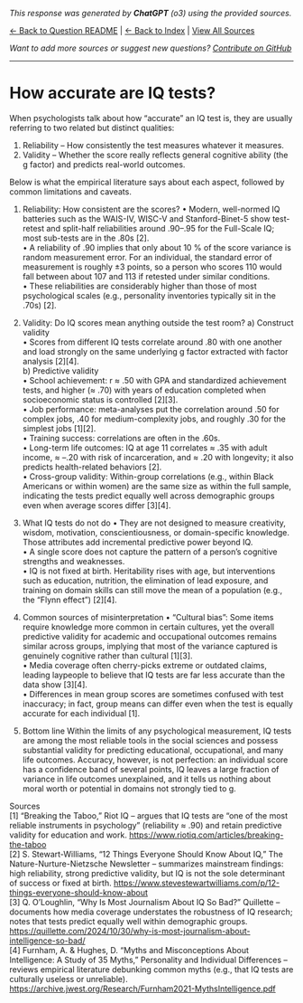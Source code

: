 <!-- 
Generated by: chatgpt
Model: o3
Prompt type: sources
Generated at: 2025-06-18T09:59:32.916774
-->

*This response was generated by **ChatGPT** (o3) using the provided sources.*

[← Back to Question README](README.md) | [← Back to Index](../README.md) | [View All Sources](../allsources.md)

*Want to add more sources or suggest new questions? [Contribute on GitHub](https://github.com/justinwest/SuggestedSources)*

---

# How accurate are IQ tests?

When psychologists talk about how “accurate” an IQ test is, they are usually referring to two related but distinct qualities:

1. Reliability – How consistently the test measures whatever it measures.  
2. Validity – Whether the score really reflects general cognitive ability (the g factor) and predicts real-world outcomes.

Below is what the empirical literature says about each aspect, followed by common limitations and caveats.

1. Reliability: How consistent are the scores?
• Modern, well-normed IQ batteries such as the WAIS-IV, WISC-V and Stanford-Binet-5 show test-retest and split-half reliabilities around .90–.95 for the Full-Scale IQ; most sub-tests are in the .80s [2].  
• A reliability of .90 implies that only about 10 % of the score variance is random measurement error. For an individual, the standard error of measurement is roughly ±3 points, so a person who scores 110 would fall between about 107 and 113 if retested under similar conditions.  
• These reliabilities are considerably higher than those of most psychological scales (e.g., personality inventories typically sit in the .70s) [2].

2. Validity: Do IQ scores mean anything outside the test room?
a) Construct validity  
   • Scores from different IQ tests correlate around .80 with one another and load strongly on the same underlying g factor extracted with factor analysis [2][4].  
b) Predictive validity  
   • School achievement: r ≈ .50 with GPA and standardized achievement tests, and higher (≈ .70) with years of education completed when socioeconomic status is controlled [2][3].  
   • Job performance: meta-analyses put the correlation around .50 for complex jobs, .40 for medium-complexity jobs, and roughly .30 for the simplest jobs [1][2].  
   • Training success: correlations are often in the .60s.  
   • Long-term life outcomes: IQ at age 11 correlates ≈ .35 with adult income, ≈ –.20 with risk of incarceration, and ≈ .20 with longevity; it also predicts health-related behaviors [2].  
   • Cross-group validity: Within-group correlations (e.g., within Black Americans or within women) are the same size as within the full sample, indicating the tests predict equally well across demographic groups even when average scores differ [3][4].

3. What IQ tests do not do
• They are not designed to measure creativity, wisdom, motivation, conscientiousness, or domain-specific knowledge. Those attributes add incremental predictive power beyond IQ.  
• A single score does not capture the pattern of a person’s cognitive strengths and weaknesses.  
• IQ is not fixed at birth. Heritability rises with age, but interventions such as education, nutrition, the elimination of lead exposure, and training on domain skills can still move the mean of a population (e.g., the “Flynn effect”) [2][4].

4. Common sources of misinterpretation
• “Cultural bias”: Some items require knowledge more common in certain cultures, yet the overall predictive validity for academic and occupational outcomes remains similar across groups, implying that most of the variance captured is genuinely cognitive rather than cultural [1][3].  
• Media coverage often cherry-picks extreme or outdated claims, leading laypeople to believe that IQ tests are far less accurate than the data show [3][4].  
• Differences in mean group scores are sometimes confused with test inaccuracy; in fact, group means can differ even when the test is equally accurate for each individual [1].

5. Bottom line
Within the limits of any psychological measurement, IQ tests are among the most reliable tools in the social sciences and possess substantial validity for predicting educational, occupational, and many life outcomes. Accuracy, however, is not perfection: an individual score has a confidence band of several points, IQ leaves a large fraction of variance in life outcomes unexplained, and it tells us nothing about moral worth or potential in domains not strongly tied to g.

Sources  
[1] “Breaking the Taboo,” Riot IQ – argues that IQ tests are “one of the most reliable instruments in psychology” (reliability ≈ .90) and retain predictive validity for education and work. https://www.riotiq.com/articles/breaking-the-taboo  
[2] S. Stewart-Williams, “12 Things Everyone Should Know About IQ,” The Nature-Nurture-Nietzsche Newsletter – summarizes mainstream findings: high reliability, strong predictive validity, but IQ is not the sole determinant of success or fixed at birth. https://www.stevestewartwilliams.com/p/12-things-everyone-should-know-about  
[3] Q. O’Loughlin, “Why Is Most Journalism About IQ So Bad?” Quillette – documents how media coverage understates the robustness of IQ research; notes that tests predict equally well within demographic groups. https://quillette.com/2024/10/30/why-is-most-journalism-about-intelligence-so-bad/  
[4] Furnham, A. & Hughes, D. “Myths and Misconceptions About Intelligence: A Study of 35 Myths,” Personality and Individual Differences – reviews empirical literature debunking common myths (e.g., that IQ tests are culturally useless or unreliable). https://archive.jwest.org/Research/Furnham2021-MythsIntelligence.pdf